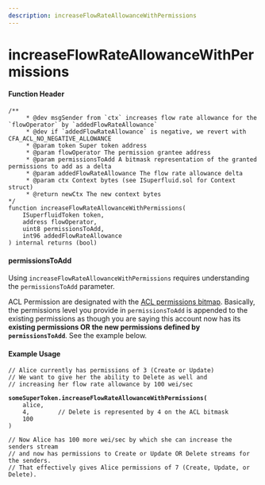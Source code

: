```yaml
---
description: increaseFlowRateAllowanceWithPermissions
---
```


# increaseFlowRateAllowanceWithPermissions

#### Function Header

```solidity
/**
     * @dev msgSender from `ctx` increases flow rate allowance for the `flowOperator` by `addedFlowRateAllowance`
     * @dev if `addedFlowRateAllowance` is negative, we revert with CFA_ACL_NO_NEGATIVE_ALLOWANCE
     * @param token Super token address
     * @param flowOperator The permission grantee address
     * @param permissionsToAdd A bitmask representation of the granted permissions to add as a delta
     * @param addedFlowRateAllowance The flow rate allowance delta
     * @param ctx Context bytes (see ISuperfluid.sol for Context struct)
     * @return newCtx The new context bytes
*/
function increaseFlowRateAllowanceWithPermissions(
    ISuperfluidToken token,
    address flowOperator,
    uint8 permissionsToAdd,
    int96 addedFlowRateAllowance
) internal returns (bool)
```

#### permissionsToAdd

Using `increaseFlowRateAllowanceWithPermissions` requires understanding the `permissionsToAdd` parameter.&#x20;

ACL Permission are designated with the [ACL permissions bitmap](../../more.../cfa-access-control-list-acl.md#permissions-parameter). Basically, the permissions level you provide in `permissionsToAdd` is appended to the existing permissions as though you are saying this account now has its **existing permissions OR the new permissions defined by `permissionsToAdd`**. See the example below.

#### Example Usage

<pre><code>// Alice currently has permissions of 3 (Create or Update)
// We want to give her the ability to Delete as well and
// increasing her flow rate allowance by 100 wei/sec
<strong>
</strong><strong>someSuperToken.increaseFlowRateAllowanceWithPermissions(
</strong>    alice,
    4,        // Delete is represented by 4 on the ACL bitmask
    100
)

// Now Alice has 100 more wei/sec by which she can increase the senders stream
// and now has permissions to Create or Update OR Delete streams for the senders.
// That effectively gives Alice permissions of 7 (Create, Update, or Delete).
</code></pre>
